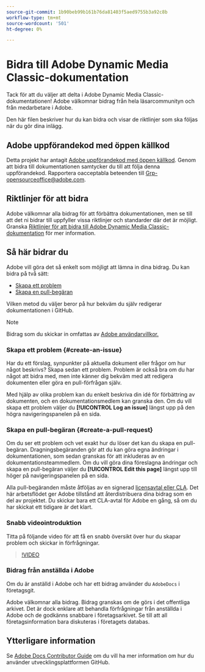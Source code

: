 ```yaml
---
source-git-commit: 1b90beb99b161b76da81403f5aed9755b3a92c8b
workflow-type: tm+mt
source-wordcount: '501'
ht-degree: 0%

---
```

# Bidra till Adobe Dynamic Media Classic-dokumentation

Tack för att du väljer att delta i Adobe Dynamic Media Classic-dokumentationen! Adobe välkomnar bidrag från hela läsarcommunityn och från medarbetare i Adobe.

Den här filen beskriver hur du kan bidra och visar de riktlinjer som ska följas när du gör dina inlägg.

## Adobe uppförandekod med öppen källkod

Detta projekt har antagit [Adobe uppförandekod med öppen källkod](code-of-conduct.md). Genom att bidra till dokumentationen samtycker du till att följa denna uppförandekod. Rapportera oacceptabla beteenden till [Grp-opensourceoffice@adobe.com](mailto:Grp-opensourceoffice@adobe.com).

## Riktlinjer för att bidra

Adobe välkomnar alla bidrag för att förbättra dokumentationen, men se till att det ni bidrar till uppfyller vissa riktlinjer och standarder där det är möjligt. Granska [Riktlinjer för att bidra till Adobe Dynamic Media Classic-dokumentation](guidelines.md) för mer information.

## Så här bidrar du

Adobe vill göra det så enkelt som möjligt att lämna in dina bidrag. Du kan bidra på två sätt:

* [Skapa ett problem](#create-an-issue)
* [Skapa en pull-begäran](#create-a-pull-request)

Vilken metod du väljer beror på hur bekväm du själv redigerar dokumentationen i GitHub.

>[!NOTE]
>
>Bidrag som du skickar in omfattas av [Adobe användarvillkor.](https://www.adobe.com/legal/terms.html)

### Skapa ett problem {#create-an-issue}

Har du ett förslag, synpunkter på aktuella dokument eller frågor om hur något beskrivs? Skapa sedan ett problem. Problem är också bra om du har något att bidra med, men inte känner dig bekväm med att redigera dokumenten eller göra en pull-förfrågan själv.

Med hjälp av olika problem kan du enkelt beskriva din idé för förbättring av dokumenten, och en dokumentationsmedlem kan granska den. Om du vill skapa ett problem väljer du **[!UICONTROL Log an issue]** längst upp på den högra navigeringspanelen på en sida.

### Skapa en pull-begäran {#create-a-pull-request}

Om du ser ett problem och vet exakt hur du löser det kan du skapa en pull-begäran. Dragningsbegäranden gör att du kan göra egna ändringar i dokumentationen, som sedan granskas för att inkluderas av en dokumentationsteammedlem. Om du vill göra dina föreslagna ändringar och skapa en pull-begäran väljer du **[!UICONTROL Edit this page]** längst upp till höger på navigeringspanelen på en sida.

Alla pull-begäranden måste åtföljas av en signerad [licensavtal eller CLA](https://opensource.adobe.com/cla.html). Det här arbetsflödet ger Adobe tillstånd att återdistribuera dina bidrag som en del av projektet. Du skickar bara ett CLA-avtal för Adobe en gång, så om du har skickat ett tidigare är det klart.

### Snabb videointroduktion

Titta på följande video för att få en snabb översikt över hur du skapar problem och skickar in förfrågningar.

>[!VIDEO](https://video.tv.adobe.com/v/27069)

### Bidrag från anställda i Adobe

Om du är anställd i Adobe och har ett bidrag använder du `AdobeDocs` i företagsgit.

Adobe välkomnar alla bidrag. Bidrag granskas om de görs i det offentliga arkivet. Det är dock enklare att behandla förfrågningar från anställda i Adobe och de godkänns snabbare i företagsarkivet. Se till att all företagsinformation bara diskuteras i företagets databas.

## Ytterligare information

Se [Adobe Docs Contributor Guide](https://experienceleague.adobe.com/docs/contributor/contributor-guide/introduction.html) om du vill ha mer information om hur du använder utvecklingsplattformen GitHub.

